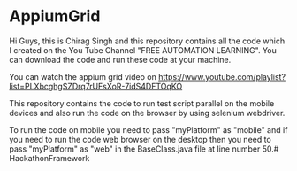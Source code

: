 # AppiumGrid

Hi Guys, this is Chirag Singh and this repository contains all the code which I created on the You Tube Channel "FREE AUTOMATION LEARNING". You can download the code and run these code at your machine.

You can watch the appium grid video on https://www.youtube.com/playlist?list=PLXbcghgSZDrq7rUFsXoR-7idS4DFTOqKO

This repository contains the code to run test script parallel on the mobile devices and also run the code on the browser by using selenium webdriver.

To run the code on mobile you need to pass "myPlatform" as "mobile" and if you need to run the code web browser on the desktop then you need to pass "myPlatform" as "web" in the BaseClass.java file at line number 50.# HackathonFramework
